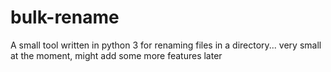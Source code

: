 # bulk-rename
A small tool written in python 3 for renaming files in a directory... very small at the moment, might add some more features later
